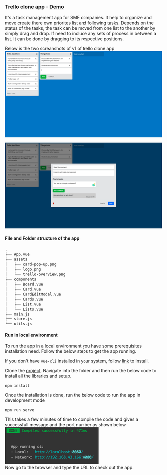 ### Trello clone app - [Demo](https://keen-lichterman-1dce1c.netlify.app/)
It's a task management app for SME companies. It help to organize and move create there own priorites list and following tasks. Depends on the status of the tasks, the task can be moved from one list to the another by simply drag and drop. If need to include any sets of process in between a list. It can be done by dragging to its respective positions.

Below is the two screanshots of v1 of trello clone app
![App-home-page](./src/assets/trello-overview.png)

![App-card-model](./src/assets/card-pop-up.png)

#### File and Folder structure of the app
```
.
├── App.vue
├── assets
│   ├── card-pop-up.png
│   ├── logo.png
│   └── trello-overview.png
├── components
│   ├── Board.vue
│   ├── Card.vue
│   ├── CardEditModal.vue
│   ├── Cards.vue
│   ├── List.vue
│   └── Lists.vue
├── main.js
├── store.js
└── utils.js
```

#### Run in local environment
To run the app in a local environment you have some prerequisites installation need. Follow the below steps to get the app running. 

If you don't have ``vue-cli`` installed in your system, follow [link](https://cli.vuejs.org/guide/installation.html) to install.

Clone the [project](https://github.com/karthikricssion/simple-trello-app.git). Navigate into the folder and then run the below code to install all the libraries and setup.

```
npm install
```

Once the installation is done, run the below code to run the app in development mode
````
npm run serve
````
This takes a few minutes of time to compile the code and gives a successfull message and the port number as shown below
![compiled-successfully](./src/assets/serve.png) \
Now go to the browser and type the URL to check out the app.



